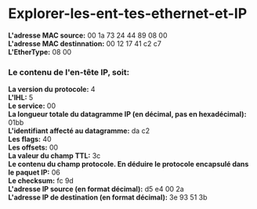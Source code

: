 # Explorer-les-ent-tes-ethernet-et-IP


**L'adresse MAC source:** 00 1a 73 24 44 89 08 00  
**L'adresse MAC destinnation:** 00 12 17 41 c2 c7  
**L'EtherType:** 08 00  
### Le contenu de l'en-tête IP, soit:  
**La version du protocole:** 4  
**L'IHL:** 5  
**Le service:** 00  
**La longueur totale du datagramme IP (en décimal, pas en hexadécimal):** 01bb  
**L'identifiant affecté au datagramme:** da c2  
**Les flags:** 40  
**Les offsets:** 00  
**La valeur du champ TTL:** 3c  
**Le contenu du champ protocole. En déduire le protocole encapsulé dans le paquet IP:** 06  
**Le checksum:** fc 9d  
**L'adresse IP source (en format décimal):** d5 e4 00 2a  
**L'adresse IP de destination (en format décimal):** 3e 93 51 3b  
